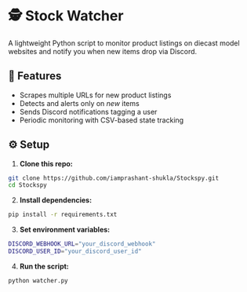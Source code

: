# 🕵️ Stock Watcher

A lightweight Python script to monitor product listings on diecast model websites and notify you when new items drop via Discord.

## 🔧 Features

- Scrapes multiple URLs for new product listings
- Detects and alerts only on *new* items
- Sends Discord notifications tagging a user
- Periodic monitoring with CSV-based state tracking

## ⚙️ Setup

1. **Clone this repo:**

```bash
git clone https://github.com/iamprashant-shukla/Stockspy.git
cd Stockspy
```
2. **Install dependencies:**

```bash
pip install -r requirements.txt
```
3. **Set environment variables:**

```bash
DISCORD_WEBHOOK_URL="your_discord_webhook"
DISCORD_USER_ID="your_discord_user_id"
```
4. **Run the script:**

```bash
python watcher.py
